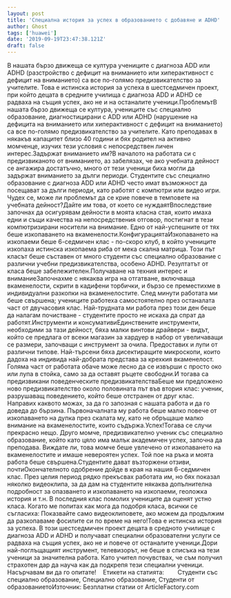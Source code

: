 ```yaml
---
layout: post
title: 'Специална история за успех в образованието с добавяне и ADHD'
author: Ghost
tags: ['huawei']
date: '2019-09-19T23:47:38.121Z'
draft: false
---
```


В нашата бързо движеща се култура учениците с диагноза ADD или ADHD (разстройство с дефицит на вниманието или хиперактивност с дефицит на вниманието) са все по-голямо предизвикателство за учителите. Това е истинска история за успеха в шестседмичен проект, при който децата в средните училища с диагноза ADD и ADHD се радваха на същия успех, ако не и на останалите ученици.ПроблемътВ нашата бързо движеща се култура, учениците със специално образование, диагностицирани с ADD или ADHD (нарушение на дефицита на вниманието или хиперактивност с дефицит на вниманието) са все по-голямо предизвикателство за учителите. Като преподавах в някакъв капацитет близо 40 години и бях родител на активно момченце, изучих тези условия с непосредствен личен интерес.Задържат вниманието им?В началото на работата си с предизвиканото от вниманието, аз забелязах, че ако учебната дейност се ангажира достатъчно, много от тези ученици биха могли да задържат вниманието за дълги периоди. Студентите със специално образование с диагноза ADD или ADHD често имат възможност да посещават за дълги периоди, като работят с компютри или видео игри. Чудех се, може ли проблемът да се крие повече в темповете на учебната дейност?Дайте им това, от което се нуждаятВпоследствие започнах да осигурявам дейности в моята класна стая, които имаха едни и същи качества на непосредствения отговор, постигнат в тези компютризирани носители на внимание. Едно от най-успешните от тях беше изкопаването на вкаменелости.КонфигурациятаИзкопаването на изкопаеми беше 6-седмичен клас - по-скоро клуб, в който учениците изкопаха истинска изкопаема риба от мека скална матрица. Този път класът беше съставен от много студенти със специално образование с различни учебни предизвикателства, особено ADHD. Резултатът от класа беше забележителен.Получаване на техния интерес и вниманиеЗапочнахме с някаква игра на отгатване, включваща вкаменелости, скрити в кадифени торбички, и бързо се преместихме в индивидуални разкопки на вкаменелостите. След минути работата ми беше свършена; учениците работеха самостоятелно през останалата част от двучасовия клас. Най-трудната ми работа през този ден беше да налагам почистване - студентите просто не искаха да спрат да работят.Инструменти и консумативиЕдинствените инструменти, необходими за тази дейност, бяха малки винтови драйвери - видът, който се предлага от всеки магазин за хардуер в набор от увеличаващи се размери, започващи с инструмент за очила. Предоставих и лупи от различни типове. Най-търсени бяха дисектиращите микроскопи, които дадоха на индивида най-добрата представа за крехкия вкаменелост. Голяма част от работата обаче може лесно да се извърши с просто око или лупа в стойка, само за да оставят ръцете свободни.И тогава са предизвикани поведенческите предизвикателстваБеше ми предложено ново предизвикателство около половината път във втория клас: ученик, разрушаващ поведението, който беше отстранен от друг клас. Направих каквото можах, за да го запозная с нашата работа и да го доведа до бързина. Първоначалната му работа беше малко повече от изкопаването на дупка през скалата му, като не обръщаше малко внимание на вкаменелостите, които съдържа.Успех!Тогава се случи прекрасно нещо. Друго момче, предизвикателно ученик със специално образование, който като цяло има малък академичен успех, започна да преподава. Виждате ли, това момче беше увлечено от изкопаването на вкаменелостите и имаше невероятен успех. Той пое на ръка и моята работа беше свършена.Студентите дават възторжени отзиви, почтиОкончателното одобрение дойде в края на нашия 6-седмичен клас. През целия период рядко прекъсвах работата им, но бях показал няколко видеоклипа, за да дам на студентите някаква допълнителна подробност за опазването и изкопаването на изкопаеми, геоложка история и т.н. В последния клас помолих учениците да оценят устно класа. Когато ме попитах как мога да подобря класа, всички се съгласиха: Показвайте само видеоклиповете, ако можем да продължим да разкопаваме фосилите си по време на него!Това е истинска история за успеха. В този шестседмичен проект децата в средното училище с диагноза ADD и ADHD и получават специални образователни услуги се радваха на същия успех, ако не и повече от останалите ученици.Дори най-поглъщащият инструмент, телевизорът, не беше в списъка на тези ученици за значителна работа. Като учител почувствах, че съм получил страхотен дар да науча как да подкрепя тези специални ученици. Насърчавам ви да го опитате!    Етикети на статията:        Студенти със специално образование, Специално образование, Студенти от образованиетоИзточник: Безплатни статии от ArticleFactory.com
